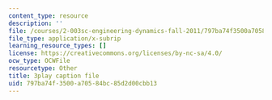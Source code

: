 ```yaml
---
content_type: resource
description: ''
file: /courses/2-003sc-engineering-dynamics-fall-2011/797ba74f3500a70584bc85d2d00cbb13_osyKjTQuwlk.srt
file_type: application/x-subrip
learning_resource_types: []
license: https://creativecommons.org/licenses/by-nc-sa/4.0/
ocw_type: OCWFile
resourcetype: Other
title: 3play caption file
uid: 797ba74f-3500-a705-84bc-85d2d00cbb13
---
```

